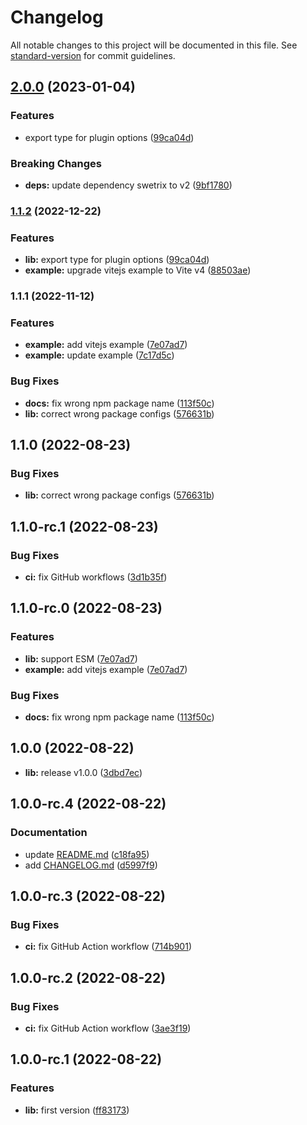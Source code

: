 # Changelog

All notable changes to this project will be documented in this file. See [standard-version](https://github.com/conventional-changelog/standard-version) for commit guidelines.

## [2.0.0](https://github.com/ansidev/swetrix-vue/compare/v1.1.1...v2.0.0) (2023-01-04)


### Features

* export type for plugin options ([99ca04d](https://github.com/ansidev/swetrix-vue/commit/99ca04dfb66e1d480e36efb9287731af37a6c117))


### Breaking Changes

* **deps:** update dependency swetrix to v2 ([9bf1780](https://github.com/ansidev/swetrix-vue/commit/9bf1780bd23f93e1f1e93e4b9282059abb9c6a61))

### [1.1.2](https://github.com/ansidev/swetrix-vue/compare/v1.1.1...v1.1.2) (2022-12-22)


### Features

* **lib:** export type for plugin options ([99ca04d](https://github.com/ansidev/swetrix-vue/commit/99ca04dfb66e1d480e36efb9287731af37a6c117))
* **example:** upgrade vitejs example to Vite v4 ([88503ae](https://github.com/ansidev/swetrix-vue/commit/88503ae381683353b9f089903dc409e2693089d5))

### 1.1.1 (2022-11-12)


### Features

* **example:** add vitejs example ([7e07ad7](https://github.com/ansidev/swetrix-vue/commit/7e07ad718c946dc47b92f1ef99b5fe5d1f89bccc))
* **example:** update example ([7c17d5c](https://github.com/ansidev/swetrix-vue/commit/7c17d5c616d2d9ffd70c50f1cd84dfc91e5771af))


### Bug Fixes

* **docs:** fix wrong npm package name ([113f50c](https://github.com/ansidev/swetrix-vue/commit/113f50c7df7d2dc4ea62aacb8ba05ce3eebcd860))
* **lib:** correct wrong package configs ([576631b](https://github.com/ansidev/swetrix-vue/commit/576631beee16b0a35c3c5f9dbb35643414e953bd))

## 1.1.0 (2022-08-23)

### Bug Fixes

* **lib:** correct wrong package configs ([576631b](https://github.com/ansidev/swetrix-vue/commit/576631beee16b0a35c3c5f9dbb35643414e953bd))

## 1.1.0-rc.1 (2022-08-23)

### Bug Fixes

* **ci:** fix GitHub workflows ([3d1b35f](https://github.com/ansidev/swetrix-vue/commit/3d1b35f53ed2e520eb47670c48830ce12428bc0d))

## 1.1.0-rc.0 (2022-08-23)

### Features

* **lib:** support ESM ([7e07ad7](https://github.com/ansidev/swetrix-vue/commit/7e07ad718c946dc47b92f1ef99b5fe5d1f89bccc))
* **example:** add vitejs example ([7e07ad7](https://github.com/ansidev/swetrix-vue/commit/7e07ad718c946dc47b92f1ef99b5fe5d1f89bccc))

### Bug Fixes

* **docs:** fix wrong npm package name ([113f50c](https://github.com/ansidev/swetrix-vue/commit/113f50c7df7d2dc4ea62aacb8ba05ce3eebcd860))

## 1.0.0 (2022-08-22)

- **lib:** release v1.0.0 ([3dbd7ec](https://github.com/ansidev/swetrix-vue/commit/3dbd7ec805a1409311cfeab54c7e1a4500fcf64a))

## 1.0.0-rc.4 (2022-08-22)

### Documentation

- update [README.md](./README.md) ([c18fa95](https://github.com/ansidev/swetrix-vue/commit/c18fa95316445f8eea52893cb3e1717b28061d1e))
- add [CHANGELOG.md](./CHANGELOG.md) ([d5997f9](https://github.com/ansidev/swetrix-vue/commit/d5997f98f28f549cdd2205f914125dae8c22ba95))

## 1.0.0-rc.3 (2022-08-22)

### Bug Fixes

- **ci:** fix GitHub Action workflow ([714b901](https://github.com/ansidev/swetrix-vue/commit/714b901e52951257fd345bf62b9aeb22cce3f369))

## 1.0.0-rc.2 (2022-08-22)

### Bug Fixes

- **ci:** fix GitHub Action workflow ([3ae3f19](https://github.com/ansidev/swetrix-vue/commit/3ae3f19a403e9b7d5316420571fd53fe1c640e3b))

## 1.0.0-rc.1 (2022-08-22)

### Features

- **lib:** first version ([ff83173](https://github.com/ansidev/swetrix-vue/commit/ff83173486eeb0722ac2cd761b94307b5809e609))
